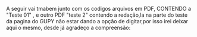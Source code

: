 A seguir vai tmabem junto com os codigos arquivos em PDF, CONTENDO a "Teste 01" , e outro PDF "teste 2" contendo a redação,la na parte do teste da pagina do GUPY não estar dando a opção de digitar,por isso irei deixar aqui o mesmo, desde já agradeço a compreensão:
